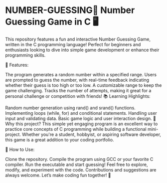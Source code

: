 # NUMBER-GUESSING🎯 Number Guessing Game in C 🖥️

This repository features a fun and interactive Number Guessing Game, written in the C programming language! Perfect for beginners and enthusiasts looking to dive into simple game development or enhance their programming skills.

📌 Features:

The program generates a random number within a specified range.
Users are prompted to guess the number, with real-time feedback indicating whether their guess is too high or too low.
A customizable range to keep the game challenging.
Tracks the number of attempts, making it great for a personal challenge or competition with friends!
📚 Learning Highlights:

Random number generation using rand() and srand() functions.
Implementing loops (while, for) and conditional statements.
Handling user input and validating data.
Basic game logic and user interaction design.
🚀 Why this project?
This simple yet engaging program is an excellent way to practice core concepts of C programming while building a functional mini-project. Whether you're a student, hobbyist, or aspiring software developer, this game is a great addition to your coding portfolio.

🔧 How to Use: 

Clone the repository.
Compile the program using GCC or your favorite C compiler.
Run the executable and start guessing!
Feel free to explore, modify, and experiment with the code. Contributions and suggestions are always welcome. Let’s make coding fun together! 🌟
